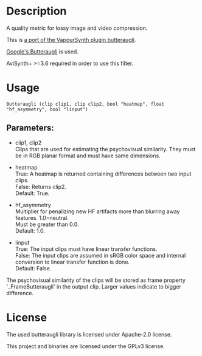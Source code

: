 # Description

A quality metric for lossy image and video compression.

This is [a port of the VapourSynth plugin butteraugli](https://github.com/fdar0536/VapourSynth-butteraugli).

[Google's Butteraugli](https://github.com/google/butteraugli) is used.

AviSynth+ >=3.6 required in order to use this filter.

# Usage

```
Butteraugli (clip clip1, clip clip2, bool "heatmap", float "hf_asymmetry", bool "linput")
```

## Parameters:

- clip1, clip2\
    Clips that are used for estimating the psychovisual similarity. They must be in RGB planar format and must have same dimensions.
    
- heatmap\
    True: A heatmap is returned containing differences between two input clips.\
    False: Returns clip2.\
    Default: True.
    
- hf_asymmetry\
    Multiplier for penalizing new HF artifacts more than blurring away features. 1.0=neutral.\
    Must be greater than 0.0.\
    Default: 1.0.
    
- linput\
    True: The input clips must have linear transfer functions.\
    False: The input clips are assumed in sRGB color space and internal conversion to linear transfer function is done.\
    Default: False.
    
    
The psychovisual similarity of the clips will be stored as frame property '_FrameButteraugli' in the output clip. Larger values indicate to bigger difference. 

# License

The used butteraugli library is licensed under Apache-2.0 license.

This project and binaries are licensed under the GPLv3 license.
